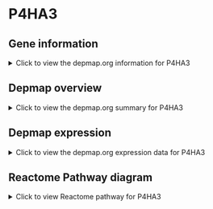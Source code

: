 <h1>P4HA3</h1>

<h2>Gene information</h2>
<details>
  <summary>Click to view the depmap.org information for P4HA3</summary>
  <iframe src="https://depmap.org/portal/gene/P4HA3?tab=about" style="border:none;width:100%;height:800px"></iframe>
</details>

<h2>Depmap overview</h2>
<details>
  <summary>Click to view the depmap.org summary for P4HA3</summary>
  <iframe src="https://depmap.org/portal/gene/P4HA3?tab=overview" style="border:none;width:100%;height:800px"></iframe>
</details>

<h2>Depmap expression</h2>
<details>
  <summary>Click to view the depmap.org expression data for P4HA3</summary>
  <iframe src="https://depmap.org/portal/gene/P4HA3?tab=characterization" style="border:none;width:100%;height:800px"></iframe>
</details>



<h2>Reactome Pathway diagram</h2>
<details>
  <summary>Click to view Reactome pathway for P4HA3</summary>
  <p>Collagen biosynthesis and modifying enzymes</p>
  <iframe src="https://reactome.org/PathwayBrowser/#/R-HSA-1650814" style="border:none;width:100%;height:800px"></iframe>
</details>



